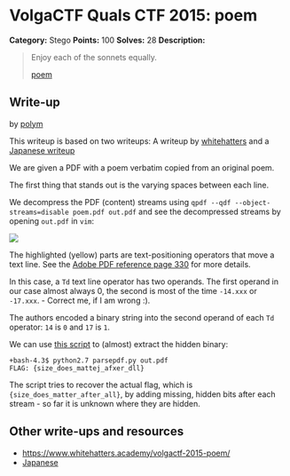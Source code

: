 # VolgaCTF Quals CTF 2015: poem

**Category:** Stego
**Points:** 100
**Solves:** 28
**Description:**

> Enjoy each of the sonnets equally.
> 
> [poem](http://files.2015.volgactf.ru/poem/poem.pdf)

## Write-up

by [polym](https://github.com/abpolym)

This writeup is based on two writeups: A writeup by [whitehatters](https://www.whitehatters.academy/volgactf-2015-poem/) and a [Japanese writeup](http://sioncojp.hateblo.jp/entry/2015/05/14/201258)

We are given a PDF with a poem verbatim copied from an original poem.

The first thing that stands out is the varying spaces between each line.

We decompress the PDF (content) streams using `qpdf --qdf --object-streams=disable poem.pdf out.pdf` and see the decompressed streams by opening `out.pdf` in `vim`:

![](./stream.png)

The highlighted (yellow) parts are text-positioning operators that move a text line. See the [Adobe PDF reference page 330](http://partners.adobe.com/public/developer/en/pdf/PDFReference.pdf) for more details.

In this case, a `Td` text line operator has two operands.
The first operand in our case almost always 0, the second is most of the time `-14.xxx` or `-17.xxx`. - Correct me, if I am wrong :).

The authors encoded a binary string into the second operand of each `Td` operator: `14` is `0` and `17` is `1`.

We can use [this script](./parsepdf.py) to (almost) extract the hidden binary:

```
+bash-4.3$ python2.7 parsepdf.py out.pdf
FLAG: {size_does_mattej_afxer_dll}
```

The script tries to recover the actual flag, which is `{size_does_matter_after_all}`, by adding missing, hidden bits after each stream - so far it is unknown where they are hidden.

## Other write-ups and resources

* <https://www.whitehatters.academy/volgactf-2015-poem/>
* [Japanese](http://sioncojp.hateblo.jp/entry/2015/05/14/201258)
